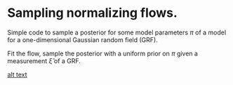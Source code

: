 # Sampling normalizing flows.

Simple code to sample a posterior for some model parameters $\pi$ of a model for a one-dimensional Gaussian random field (GRF).

Fit the flow, sample the posterior with a uniform prior on $\pi$ given a measurement $\hat{\xi}$ of a GRF.

[alt text](mcmc.png)